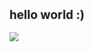 ## hello world :)
<img src="https://scontent.ficn4-1.fna.fbcdn.net/v/t31.18172-8/21544193_10210646992153385_7716319397883432229_o.jpg?_nc_cat=100&ccb=1-5&_nc_sid=8631f5&_nc_ohc=NZJVe6pIkjwAX-024II&_nc_ht=scontent.ficn4-1.fna&oh=00_AT_GoUOv8z7mlZv97XJeQDfd5D81mdfoDdpOn-Pii_J6sQ&oe=62083871">
